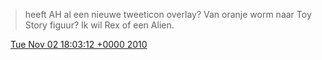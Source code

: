 > heeft AH al een nieuwe tweeticon overlay? Van oranje worm naar Toy Story figuur? Ik wil Rex of een Alien\.

<img src="../../media/tweet.ico" width="12" /> [Tue Nov 02 18:03:12 +0000 2010](https://twitter.com/DromerDenker/status/29492685823)